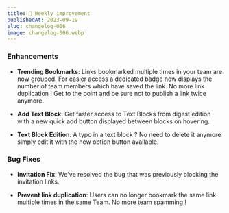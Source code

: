 ```yaml
---
title: 🌟 Weekly improvement
publishedAt: 2023-09-19
slug: changelog-006
image: changelog-006.webp
---
```


### Enhancements

- **Trending Bookmarks**: Links bookmarked multiple times in your team are now grouped. For easier access a dedicated badge now displays the number of team members which have saved the link. No more link duplication ! Get to the point and be sure not to publish a link twice anymore.

- **Add Text Block**: Get faster access to Text Blocks from digest edition with a new quick add button displayed between blocks on hovering.

- **Text Block Edition**: A typo in a text block ? No need to delete it anymore simply edit it with the new option button available.

### Bug Fixes

- **Invitation Fix**: We've resolved the bug that was previously blocking the invitation links.

- **Prevent link duplication**: Users can no longer bookmark the same link multiple times in the same Team. No more team spamming !
